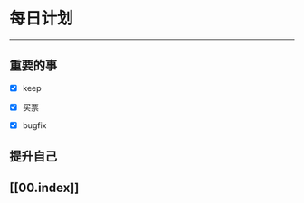 
# 每日计划
---
## 重要的事

- [x]  keep
- [x]  买票
- [x]  bugfix



## 提升自己

  



## [[00.index]]










